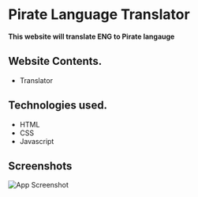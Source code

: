 # Pirate Language Translator

**This website will translate ENG to Pirate langauge**

## Website Contents.

* Translator

## Technologies used.

* HTML
* CSS
* Javascript
## Screenshots

![App Screenshot](https://user-images.githubusercontent.com/92932235/188049770-79cb0978-53da-4574-929b-2981b5a2049c.png)
